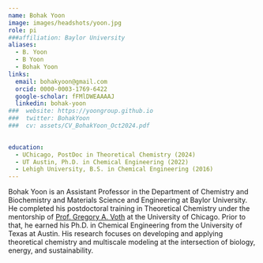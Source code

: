 ```yaml
---
name: Bohak Yoon
image: images/headshots/yoon.jpg
role: pi
###affiliation: Baylor University
aliases:
  - B. Yoon
  - B Yoon
  - Bohak Yoon
links:
  email: bohakyoon@gmail.com
  orcid: 0000-0003-1769-6422
  google-scholar: fFMlDWEAAAAJ
  linkedin: bohak-yoon
###  website: https://yoongroup.github.io
###  twitter: BohakYoon
###  cv: assets/CV_BohakYoon_Oct2024.pdf

  
education:
  - UChicago, PostDoc in Theoretical Chemistry (2024)
  - UT Austin, Ph.D. in Chemical Engineering (2022)
  - Lehigh University, B.S. in Chemical Engineering (2016)
---
```


Bohak Yoon is an Assistant Professor in the Department of Chemistry and Biochemistry and Materials Science and Engineering at Baylor University.
He completed his postdoctoral training in Theoretical Chemistry under the mentorship of [Prof. Gregory A. Voth](https://en.wikipedia.org/wiki/Gregory_A._Voth) at the University of Chicago.
Prior to that, he earned his Ph.D. in Chemical Engineering from the University of Texas at Austin.
His research focuses on developing and applying theoretical chemistry and multiscale modeling at the intersection of biology, energy, and sustainability.


